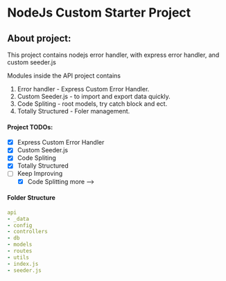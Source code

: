 # NodeJs Custom Starter Project

## About project:

This project contains nodejs error handler, with express error handler, and custom seeder.js

Modules inside the API project contains

1. Error handler - Express Custom Error Handler.
2. Custom Seeder.js - to import and export data quickly.
3. Code Spliting - root models, try catch block and ect.
4. Totally Structured - Foler management.

#### Project TODOs:

- [x] Express Custom Error Handler
- [x] Custom Seeder.js
- [x] Code Spliting
- [x] Totally Structured
- [ ] Keep Improving
  - [x] Code Splitting more --> 

#### Folder Structure

```yaml
api
- _data
- config
- controllers
- db
- models
- routes
- utils
- index.js
- seeder.js
```
